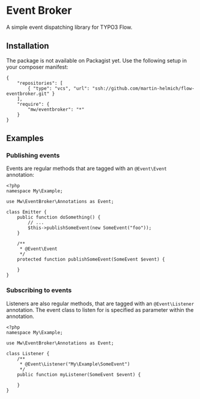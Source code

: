 Event Broker
============

A simple event dispatching library for TYPO3 Flow.

Installation
------------

The package is not available on Packagist yet. Use the following setup in your
composer manifest:

    {
        "repositories": [
            { "type": "vcs", "url": "ssh://github.com/martin-helmich/flow-eventbroker.git" }
        ],
        "require": {
            "mw/eventbroker": "*"
        }
    }

Examples
--------

### Publishing events

Events are regular methods that are tagged with an `@Event\Event` annotation:

    <?php
    namespace My\Example;

    use Mw\EventBroker\Annotations as Event;

    class Emitter {
        public function doSomething() {
            // ...
            $this->publishSomeEvent(new SomeEvent("foo"));
        }

        /**
         * @Event\Event
         */
        protected function publishSomeEvent(SomeEvent $event) {

        }
    }

### Subscribing to events

Listeners are also regular methods, that are tagged with an `@Event\Listener` annotation.
The event class to listen for is specified as parameter within the annotation.

    <?php
    namespace My\Example;

    use Mw\EventBroker\Annotations as Event;

    class Listener {
        /**
         * @Event\Listener("My\Example\SomeEvent")
         */
        public function myListener(SomeEvent $event) {

        }
    }
